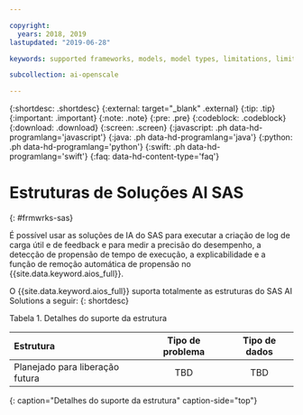 ```yaml
---

copyright:
  years: 2018, 2019
lastupdated: "2019-06-28"

keywords: supported frameworks, models, model types, limitations, limits, spss, c&ds

subcollection: ai-openscale

---
```


{:shortdesc: .shortdesc}
{:external: target="_blank" .external}
{:tip: .tip}
{:important: .important}
{:note: .note}
{:pre: .pre}
{:codeblock: .codeblock}
{:download: .download}
{:screen: .screen}
{:javascript: .ph data-hd-programlang='javascript'}
{:java: .ph data-hd-programlang='java'}
{:python: .ph data-hd-programlang='python'}
{:swift: .ph data-hd-programlang='swift'}
{:faq: data-hd-content-type='faq'}

# Estruturas de Soluções AI SAS
{: #frmwrks-sas}

É possível usar as soluções de IA do SAS para executar a criação de log de carga útil e de feedback e para medir a precisão do desempenho, a detecção de propensão de tempo de execução, a explicabilidade e a função de remoção automática de propensão no {{site.data.keyword.aios_full}}.

O {{site.data.keyword.aios_full}} suporta totalmente as estruturas do SAS AI Solutions a seguir:
{: shortdesc}


Tabela 1. Detalhes do suporte da estrutura

| Estrutura | Tipo de problema | Tipo de dados |
|:---|:---:|:---:|
| Planejado para liberação futura | TBD | TBD |
{: caption="Detalhes do suporte da estrutura" caption-side="top"}



